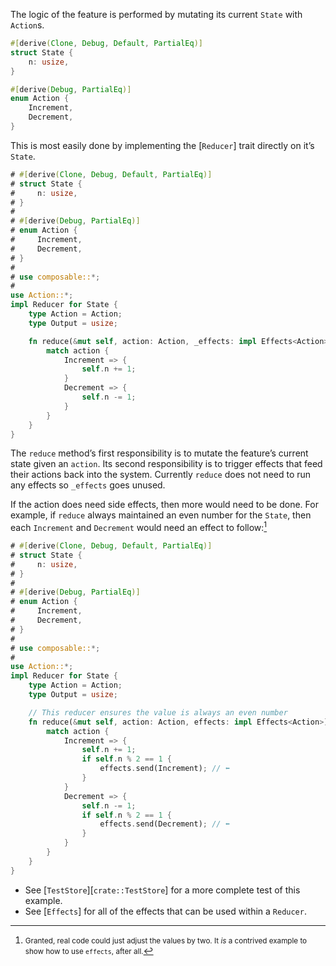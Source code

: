 The logic of the feature is performed by mutating its current `State` with `Action`s. 


```rust
#[derive(Clone, Debug, Default, PartialEq)]
struct State {
    n: usize,
}

#[derive(Debug, PartialEq)]
enum Action {
    Increment,
    Decrement,
}
```

This is most easily done by implementing the [`Reducer`] trait directly on it’s `State`.


```rust
# #[derive(Clone, Debug, Default, PartialEq)]
# struct State {
#     n: usize,
# }
# 
# #[derive(Debug, PartialEq)]
# enum Action {
#     Increment,
#     Decrement,
# }
# 
# use composable::*;
#
use Action::*;
impl Reducer for State {
    type Action = Action;
    type Output = usize;

    fn reduce(&mut self, action: Action, _effects: impl Effects<Action>) {
        match action {
            Increment => {
                self.n += 1;
            }
            Decrement => {
                self.n -= 1;
            }
        }
    }
}
```

The `reduce` method’s first responsibility is to mutate the feature’s current state given an `action`. Its second responsibility is to trigger effects that feed their actions back into the system. Currently `reduce` does not need to run any effects so `_effects` goes unused.

If the action does need side effects, then more would need to be done. For example, if `reduce` always maintained an even number for the `State`, then each `Increment` and `Decrement` would need an effect to follow:[^actually…]

[^actually…]: <small>Granted, real code could just adjust the values by two. It *is* a contrived example to show how to use `effects`, after all.</small>

```rust
# #[derive(Clone, Debug, Default, PartialEq)]
# struct State {
#     n: usize,
# }
# 
# #[derive(Debug, PartialEq)]
# enum Action {
#     Increment,
#     Decrement,
# }
# 
# use composable::*;
#
use Action::*;
impl Reducer for State {
    type Action = Action;
    type Output = usize;

    // This reducer ensures the value is always an even number
    fn reduce(&mut self, action: Action, effects: impl Effects<Action>) {
        match action {
            Increment => {
                self.n += 1;
                if self.n % 2 == 1 {
                    effects.send(Increment); // ⬅︎
                }
            }
            Decrement => {
                self.n -= 1;
                if self.n % 2 == 1 {
                    effects.send(Decrement); // ⬅︎
                }
            }
        }
    }
}
```

- See [`TestStore`][`crate::TestStore`] for a more complete test of this example.
- See [`Effects`] for all of the effects that can be used within a `Reducer`.

